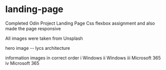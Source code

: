 # landing-page
Completed Odin Project Landing Page Css flexbox assignment and also made the page responsive

All images were taken from Unsplash


hero image -- lycs architecture
 
 
 information images in correct order
i   Windows
ii  Windows
iii Microsoft 365
iv  Microsoft 365